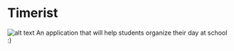 # Timerist 
![alt text](https://github.com/DaEliteCoder/Timerist/blob/main/images/icon2.png?raw=true)
An application that will help students organize their day at school :)
